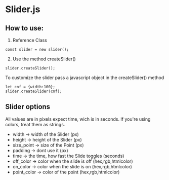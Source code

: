 # Slider.js

## How to use:

1. Reference Class 

```
const slider = new slider();
```
2. Use the method createSlider()
```
slider.createSlider();
```

To customize the slider pass a javascript object in the createSlider() method

```
let cnf = {width:100};
slider.createSlider(cnf);
```

## Slider options

All values are in pixels expect time, wich is in seconds. If you're using colors, treat them as strings.

- width -> width of the Slider (px)
- height -> height of the Slider (px)
- size_point -> size of the Point (px)
- padding -> dont use it (px)
- time -> the time, how fast the Slide toggles (seconds)
- off_color -> color when the slide is off (hex,rgb,htmlcolor)
- on_color -> color when the slide is on (hex,rgb,htmlcolor)
- point_color -> color of the point (hex,rgb,htmlcolor)
